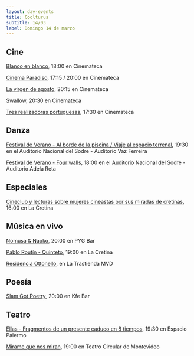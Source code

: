 ```yaml
---
layout: day-events
title: Coolturus
subtitle: 14/03
label: Domingo 14 de marzo
---
```


## Cine

[Blanco en blanco](https://cinemateca.org.uy/peliculas/965), 18:00 en Cinemateca

[Cinema Paradiso](https://cinemateca.org.uy/peliculas/824), 17:15 / 20:00 en Cinemateca

[La virgen de agosto](https://cinemateca.org.uy/peliculas/929), 20:15 en Cinemateca

[Swallow](https://cinemateca.org.uy/peliculas/991), 20:30 en Cinemateca

[Tres realizadoras portuguesas](https://cinemateca.org.uy/peliculas/1118), 17:30 en Cinemateca

## Danza

[Festival de Verano - Al borde de la piscina / Viaje al espacio terrenal](https://sodre.gub.uy/#calendario), 19:30 en el Auditorio Nacional del Sodre - Auditorio Vaz Ferreira

[Festival de Verano - Four walls](https://sodre.gub.uy/#calendario), 18:00 en el Auditorio Nacional del Sodre - Auditorio Adela Reta

## Especiales

[Cineclub y lecturas sobre mujeres cineastas por sus miradas de cretinas](https://instagram.com/lacretinacasa?igshid=nrtucgnc6eso), 16:00 en La Cretina

## Música en vivo

[Nomusa & Naoko](https://instagram.com/pygbar?igshid=v0vxh7zot18p), 20:00 en PYG Bar

[Pablo Routín - Quinteto](https://instagram.com/lacretinacasa?igshid=nrtucgnc6eso), 19:00 en La Cretina

[Residencia Ottonello](https://www.latrastienda.com.uy/), en La Trastienda MVD

## Poesía

[Slam Got Poetry](https://instagram.com/barkfe?igshid=1a3pkp77hmt70), 20:00 en Kfe Bar
## Teatro

[Ellas - Fragmentos de un presente caduco en 8 tiempos](https://instagram.com/salaespaciopalermo?igshid=1bmb3d8brkyad), 19:30 en Espacio Palermo

[Mirame que nos miran](http://www.teatrocircular.org.uy/mirame-que-nos-miran-estreno-octubre-2020/), 19:00 en Teatro Circular de Montevideo
